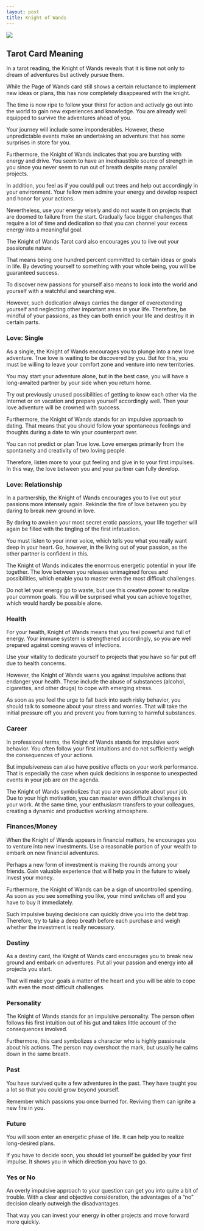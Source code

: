 ```yaml
---
layout: post
title: Knight of Wands
---
```


![](../images/Knight-of-Wands-Tarot-Card-Meaning-732x1024.webp)

## Tarot Card Meaning
In a tarot reading, the Knight of Wands reveals that it is time not only to dream of adventures but actively pursue them.

While the Page of Wands card still shows a certain reluctance to implement new ideas or plans, this has now completely disappeared with the knight.

The time is now ripe to follow your thirst for action and actively go out into the world to gain new experiences and knowledge. You are already well equipped to survive the adventures ahead of you.

Your journey will include some imponderables. However, these unpredictable events make an undertaking an adventure that has some surprises in store for you.

Furthermore, the Knight of Wands indicates that you are bursting with energy and drive. You seem to have an inexhaustible source of strength in you since you never seem to run out of breath despite many parallel projects.

In addition, you feel as if you could pull out trees and help out accordingly in your environment. Your fellow men admire your energy and develop respect and honor for your actions.

Nevertheless, use your energy wisely and do not waste it on projects that are doomed to failure from the start. Gradually face bigger challenges that require a lot of time and dedication so that you can channel your excess energy into a meaningful goal.

The Knight of Wands Tarot card also encourages you to live out your passionate nature.

That means being one hundred percent committed to certain ideas or goals in life. By devoting yourself to something with your whole being, you will be guaranteed success.

To discover new passions for yourself also means to look into the world and yourself with a watchful and searching eye.

However, such dedication always carries the danger of overextending yourself and neglecting other important areas in your life. Therefore, be mindful of your passions, as they can both enrich your life and destroy it in certain parts.


### Love: Single
As a single, the Knight of Wands encourages you to plunge into a new love adventure. True love is waiting to be discovered by you. But for this, you must be willing to leave your comfort zone and venture into new territories.

You may start your adventure alone, but in the best case, you will have a long-awaited partner by your side when you return home.

Try out previously unused possibilities of getting to know each other via the Internet or on vacation and prepare yourself accordingly well. Then your love adventure will be crowned with success.

Furthermore, the Knight of Wands stands for an impulsive approach to dating. That means that you should follow your spontaneous feelings and thoughts during a date to win your counterpart over.

You can not predict or plan True love. Love emerges primarily from the spontaneity and creativity of two loving people.

Therefore, listen more to your gut feeling and give in to your first impulses. In this way, the love between you and your partner can fully develop.

### Love: Relationship
In a partnership, the Knight of Wands encourages you to live out your passions more intensely again. Rekindle the fire of love between you by daring to break new ground in love.

By daring to awaken your most secret erotic passions, your life together will again be filled with the tingling of the first infatuation.

You must listen to your inner voice, which tells you what you really want deep in your heart. Go, however, in the living out of your passion, as the other partner is confident in this.

The Knight of Wands indicates the enormous energetic potential in your life together. The love between you releases unimagined forces and possibilities, which enable you to master even the most difficult challenges.

Do not let your energy go to waste, but use this creative power to realize your common goals. You will be surprised what you can achieve together, which would hardly be possible alone.


### Health

For your health, Knight of Wands means that you feel powerful and full of energy. Your immune system is strengthened accordingly, so you are well prepared against coming waves of infections.

Use your vitality to dedicate yourself to projects that you have so far put off due to
health concerns.

However, the Knight of Wands warns you against impulsive actions that endanger your health. These include the abuse of substances (alcohol, cigarettes, and other drugs) to cope with emerging stress.

As soon as you feel the urge to fall back into such risky behavior, you should talk to someone about your stress and worries. That will take the initial pressure off you and prevent you from turning to harmful substances.


### Career

In professional terms, the Knight of Wands stands for impulsive work behavior. You often follow your first intuitions and do not sufficiently weigh the consequences of your actions.

But impulsiveness can also have positive effects on your work performance. That is especially the case when quick decisions in response to unexpected events in your job are on the agenda.

The Knight of Wands symbolizes that you are passionate about your job. Due to your high motivation, you can master even difficult challenges in your work. At the same time, your enthusiasm transfers to your colleagues, creating a dynamic and productive working atmosphere.


### Finances/Money

When the Knight of Wands appears in financial matters, he encourages you to venture into new investments. Use a reasonable portion of your wealth to embark on new financial adventures.

Perhaps a new form of investment is making the rounds among your friends. Gain valuable experience that will help you in the future to wisely invest your money.

Furthermore, the Knight of Wands can be a sign of uncontrolled spending. As soon as you see something you like, your mind switches off and you have to buy it immediately.

Such impulsive buying decisions can quickly drive you into the debt trap. Therefore, try to take a deep breath before each purchase and weigh whether the investment is really necessary.


### Destiny

As a destiny card, the Knight of Wands card encourages you to break new ground and embark on adventures. Put all your passion and energy into all projects you start.

That will make your goals a matter of the heart and you will be able to cope with even the most difficult challenges.


### Personality
The Knight of Wands stands for an impulsive personality. The person often follows his first intuition out of his gut and takes little account of the consequences involved.

Furthermore, this card symbolizes a character who is highly passionate about his actions. The person may overshoot the mark, but usually he calms down in the same breath.

### Past
You have survived quite a few adventures in the past. They have taught you a lot so that you could grow beyond yourself.

Remember which passions you once burned for. Reviving them can ignite a new fire in you.

### Future
You will soon enter an energetic phase of life. It can help you to realize long-desired plans.

If you have to decide soon, you should let yourself be guided by your first impulse. It shows you in which direction you have to go.

### Yes or No
An overly impulsive approach to your question can get you into quite a bit of trouble. With a clear and objective consideration, the advantages of a “no” decision clearly outweigh the disadvantages.

That way you can invest your energy in other projects and move forward more quickly.